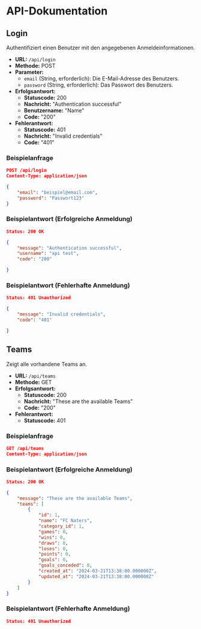 # API-Dokumentation


## Login

Authentifiziert einen Benutzer mit den angegebenen Anmeldeinformationen.

- **URL:** `/api/login`
- **Methode:** POST
- **Parameter:**
  - `email` (String, erforderlich): Die E-Mail-Adresse des Benutzers.
  - `password` (String, erforderlich): Das Passwort des Benutzers.
- **Erfolgsantwort:**
  - **Statuscode:** 200
  - **Nachricht:** "Authentication successful"
  - **Benutzername:** "Name"
  - **Code:** "200"
- **Fehlerantwort:**
  - **Statuscode:** 401
  - **Nachricht:** "Invalid credentials"
  - **Code:** "401"


### Beispielanfrage

```json
POST /api/login
Content-Type: application/json

{
    "email": "beispiel@email.com",
    "password": "Passwort123"
}
```

### Beispielantwort (Erfolgreiche Anmeldung)

```json
Status: 200 OK

{
    "message": "Authentication successful",
    "username": "api test",
    "code": "200"

}
```

### Beispielantwort (Fehlerhafte Anmeldung)

```json
Status: 401 Unauthorized

{
    "message": "Invalid credentials",
    "code": "401"

}
```

## Teams 
Zeigt alle vorhandene Teams an.

- **URL:** `/api/teams`
- **Methode:** GET
- **Erfolgsantwort:**
  - **Statuscode:** 200
  - **Nachricht:** "These are the available Teams"
  - **Code:** "200"
- **Fehlerantwort:**
  - **Statuscode:** 401


### Beispielanfrage

```json
GET /api/teams
Content-Type: application/json


```

### Beispielantwort (Erfolgreiche Anmeldung)

```json
Status: 200 OK

{
    "message": "These are the available Teams",
    "teams": [
        {
            "id": 1,
            "name": "FC Naters",
            "category_id": 1,
            "games": 0,
            "wins": 0,
            "draws": 0,
            "loses": 0,
            "points": 0,
            "goals": 0,
            "goals_conceded": 0,
            "created_at": "2024-03-21T13:38:00.000000Z",
            "updated_at": "2024-03-21T13:38:00.000000Z"
        }
    ]
}
```

### Beispielantwort (Fehlerhafte Anmeldung)

```json
Status: 401 Unauthorized
```